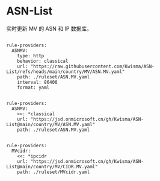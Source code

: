 
# ASN-List

实时更新 MV 的 ASN 和 IP 数据库。

<pre><code class="language-javascript">
rule-providers:
  ASNMV:
    type: http
    behavior: classical
    url: "https://raw.githubusercontent.com/Kwisma/ASN-List/refs/heads/main/country/MV/ASN.MV.yaml"
    path: ./ruleset/ASN.MV.yaml
    interval: 86400
    format: yaml
</code></pre>

<pre><code class="language-javascript">
rule-providers:
  ASNMV:
    <<: *classical
    url: "https://jsd.onmicrosoft.cn/gh/Kwisma/ASN-List@main/country/MV/ASN.MV.yaml"
    path: ./ruleset/ASN.MV.yaml
</code></pre>

<pre><code class="language-javascript">
rule-providers:
  MVcidr:
    <<: *ipcidr
    url: "https://jsd.onmicrosoft.cn/gh/Kwisma/ASN-List@main/country/MV/CIDR.MV.yaml"
    path: ./ruleset/MVcidr.yaml
</code></pre>